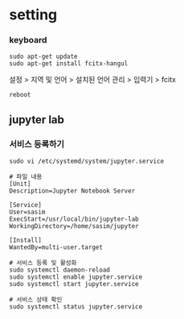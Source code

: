 # setting
### keyboard
```
sudo apt-get update
sudo apt-get install fcitx-hangul
```
설정 > 지역 및 언어 > 설치된 언어 관리 > 입력기 > fcitx
```
reboot
```


## jupyter lab
### 서비스 등록하기
```
sudo vi /etc/systemd/system/jupyter.service

# 파일 내용
[Unit]
Description=Jupyter Notebook Server

[Service]
User=sasim
ExecStart=/usr/local/bin/jupyter-lab
WorkingDirectory=/home/sasim/jupyter

[Install]
WantedBy=multi-user.target

# 서비스 등록 및 활성화
sudo systemctl daemon-reload 
sudo systemctl enable jupyter.service 
sudo systemctl start jupyter.service

# 서비스 상태 확인
sudo systemctl status jupyter.service
```
